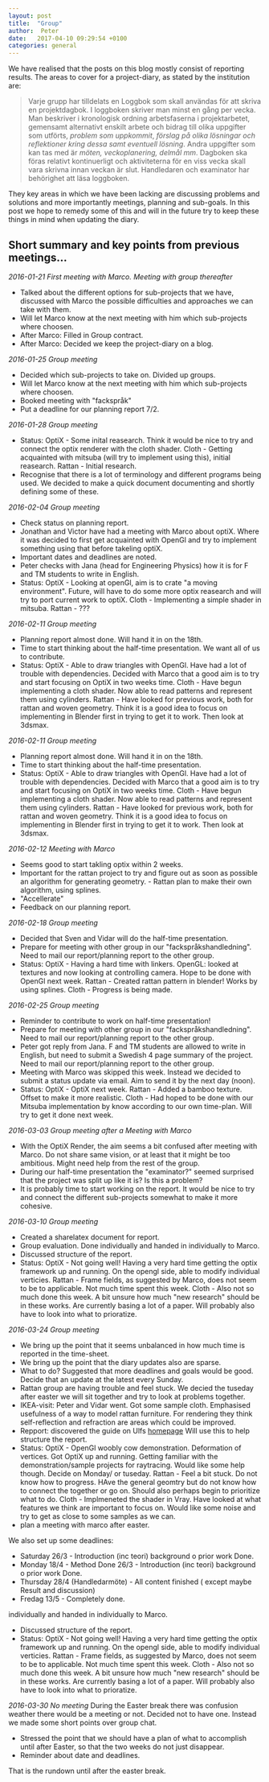 ```yaml
---
layout: post
title:  "Group"
author:  Peter
date:   2017-04-10 09:29:54 +0100
categories: general
---
```


We have realised that the posts on this blog mostly consist of reporting results. The areas to cover for a project-diary, as stated by the institution are:

> Varje grupp har tilldelats en Loggbok som skall användas för att skriva en projektdagbok. I loggboken skriver man  minst en gång per vecka. Man beskriver i kronologisk ordning arbetsfaserna i projektarbetet, gemensamt alternativt enskilt arbete och bidrag till olika uppgifter som utförts, _problem som uppkommit_, _förslag på olika lösningar och reflektioner kring dessa samt eventuell lösning_. Andra uppgifter som kan tas med är _möten, veckoplanering, delmål mm_. Dagboken ska föras relativt kontinuerligt och aktiviteterna för en viss vecka skall vara skrivna innan veckan är slut. Handledaren och examinator har behörighet att läsa loggboken.

They key areas in which we have been lacking are discussing problems and solutions and more importantly meetings, planning and sub-goals. In this post we hope to remedy some of this and will in the future try to keep these things in mind when updating the diary.


## Short summary and key points from previous meetings...

_2016-01-21 First meeting with Marco. Meeting with group thereafter_
* Talked about the different options for sub-projects that we have, discussed with Marco the possible difficulties and approaches we can take with them. 
* Will let Marco know at the next meeting with him which sub-projects where choosen. 
* After Marco: Filled in Group contract.
* After Marco: Decided we keep the project-diary on a blog.

_2016-01-25 Group meeting_
* Decided which sub-projects to take on. Divided up groups. 
* Will let Marco know at the next meeting with him which sub-projects where choosen. 
* Booked meeting with "fackspråk"
* Put a deadline for our planning report 7/2.

_2016-01-28 Group meeting_
* Status:
    OptiX - Some inital reasearch. Think it would be nice to try and connect the optix renderer with the cloth shader.
    Cloth - Getting acquainted with mitsuba (will try to implement using this), initial reasearch.
    Rattan - Initial research. 
* Recognise that there is a lot of terminology and different programs being used. We decided to make a quick document documenting and shortly defining some of these. 


_2016-02-04 Group meeting_
* Check status on planning report.
* Jonathan and Victor have had a meeting with Marco about optiX. Where it was decided to first get acquainted with OpenGl and try to implement something using that before takeling optiX. 
* Important dates and  deadlines are noted. 
* Peter checks with Jana (head for Engineering Physics) how it is for F and TM students to write in English. 
* Status:
    OptiX - Looking at openGl, aim is to crate "a moving environment". Future, will have to do some more optix reasearch and will try to port current work to optiX.
    Cloth - Implementing a simple shader in mitsuba. 
    Rattan - ???
    
_2016-02-11 Group meeting_
* Planning report almost done. Will hand it in on the 18th.
* Time to start thinking about the half-time presentation. We want all of us to contribute.
* Status:
    OptiX - Able to draw triangles with OpenGl. Have had a lot of trouble with dependencies.  Decided with Marco that a good aim is to try and start focusing on OptiX in two weeks time.
    Cloth - Have begun implementing a cloth shader. Now able to read patterns and represent them using cylinders. 
    Rattan - Have looked for previous work, both for rattan and woven geometry. Think it is a good idea to focus on implementing in Blender first in trying to get it to work. Then look at 3dsmax.

_2016-02-11 Group meeting_
* Planning report almost done. Will hand it in on the 18th.
* Time to start thinking about the half-time presentation.
* Status:
    OptiX - Able to draw triangles with OpenGl. Have had a lot of trouble with dependencies.  Decided with Marco that a good aim is to try and start focusing on OptiX in two weeks time.
    Cloth - Have begun implementing a cloth shader. Now able to read patterns and represent them using cylinders. 
    Rattan - Have looked for previous work, both for rattan and woven geometry. Think it is a good idea to focus on implementing in Blender first in trying to get it to work. Then look at 3dsmax.

_2016-02-12 Meeting with Marco_
* Seems good to start takling optix within 2 weeks.
* Important for the rattan project to try and figure out as soon as possible an algorithm for generating geometry. - Rattan plan to make their own algorithm, using splines.
* "Accellerate"
* Feedback on our planning report.

_2016-02-18 Group meeting_
* Decided that Sven and Vidar will do the half-time presentation.
* Prepare for meeting with other group in our "fackspråkshandledning". Need to mail our report/planning report to the other group.
* Status:
    OptiX - Having a hard time with linkers. OpenGL: looked at textures and now looking at controlling camera. Hope to be done with OpenGl next week. 
    Rattan - Created rattan pattern in blender! Works by using splines. 
    Cloth - Progress is being made.

_2016-02-25 Group meeting_
* Reminder to contribute to work on half-time presentation!
* Prepare for meeting with other group in our "fackspråkshandledning". Need to mail our report/planning report to the other group.
* Peter got reply from Jana. F and TM students are allowed to write in English, but need to submit a Swedish 4 page summary of the project. Need to mail our report/planning report to the other group.
* Meeting with Marco was skipped this week. Instead we decided to submit a status update via email. Aim to send it by the next day (noon). 
* Status:
    OptiX - OptiX next week.
    Rattan - Added a bamboo texture. Offset to make it more realistic.
    Cloth - Had hoped to be done with our Mitsuba implementation by know according to our own time-plan. Will try to get it done next week. 
    
    
_2016-03-03 Group meeting after a Meeting with Marco_
* With the OptiX Render, the aim seems a bit confused after meeting with Marco. Do not share same vision, or at least that it might be too ambitious. Might need help from the rest of the group.
* During our half-time presentation the "examinator?" seemed surprised that the project was split up like it is? Is this a problem?
* It is probably time to start working on the report. It would be nice to try and connect the different sub-projects somewhat to make it more cohesive.


_2016-03-10 Group meeting_
* Created a sharelatex document for report.
* Group evaluation. Done individually and handed in individually to Marco.
* Discussed structure of the report. 
* Status:
    OptiX - Not going well! Having a very hard time getting the optix framework up and running. On the opengl side, able to modify individual verticies. 
    Rattan - Frame fields, as suggested by Marco, does not seem to be to applicable. Not much time spent this week.
    Cloth - Also not so much done this week. A bit unsure how much "new research" should be in these works. Are currently basing a lot of a paper. Will probably also have to look into what to prioratize.

_2016-03-24 Group meeting_
* We bring up the point that it seems unbalanced in how much time is reported in the time-sheet.
* We bring up the point that the diary updates also are sparse. 
* What to do? Suggested that more deadlines and goals would be good. Decide that an update at the latest every Sunday.
* Rattan group are having trouble and feel stuck. We decied the tuseday after easter we will sit together and try to look at problems together. 
* IKEA-visit: Peter and Vidar went. Got some sample cloth. Emphasised usefulness of a way to model rattan furniture. For rendering they think self-reflection and refraction are areas which could be improved. 
* Repport: discovered the guide on Ulfs [homepage](http://www.cse.chalmers.se/~uffe/bachelor/bachelor.htm) Will use this to help structure the report. 
* Status:
    OptiX - OpenGl woobly cow demonstration. Deformation of vertices. Got OptiX up and running. Getting familiar with the demonstration/sample projects for raytracing. Would like some help though. Decide on Monday/ or tuseday.
    Rattan - Feel a bit stuck. Do not know how to progress. HAve the general geomtry but do not know how to connect the together or go on. Should also perhaps begin to prioritize what to do. 
    Cloth - Implmeneted the shader in Vray. Have looked at what features we think are important to focus on. Would like some noise and try to get as close to some samples as we can.
* plan a meeting with marco after easter.  

We also set up some deadlines:
* Saturday 26/3 - Introduction (inc teori) background o prior work Done.
* Monday 18/4 - Method Done 
26/3 - Introduction (inc teori) background o prior work Done.
* Thursday 28/4 (Handledarmöte) - All content finished ( except maybe Result and discussion)
* Fredag 13/5 - Completely done.

individually and handed in individually to Marco.
* Discussed structure of the report. 
* Status:
    OptiX - Not going well! Having a very hard time getting the optix framework up and running. On the opengl side, able to modify individual verticies. 
    Rattan - Frame fields, as suggested by Marco, does not seem to be to applicable. Not much time spent this week.
    Cloth - Also not so much done this week. A bit unsure how much "new research" should be in these works. Are currently basing a lot of a paper. Will probably also have to look into what to prioratize.

_2016-03-30 No meeting_
During the Easter break there was confusion weather there would be a meeting or not. Decided not to have one. Instead we made some short points over group chat. 
* Stressed the point that we should have a plan of what to accomplish until after Easter, so that the two weeks do not just disappear.
* Reminder about date and deadlines. 

That is the rundown until after the easter break.


